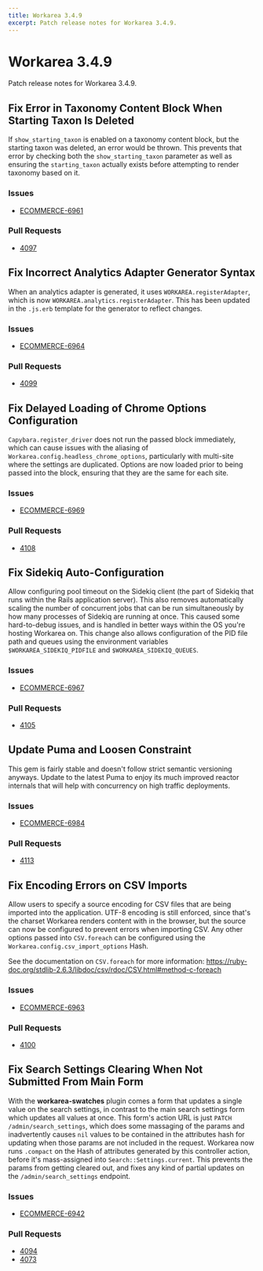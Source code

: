 ```yaml
---
title: Workarea 3.4.9
excerpt: Patch release notes for Workarea 3.4.9.
---
```


# Workarea 3.4.9

Patch release notes for Workarea 3.4.9.

## Fix Error in Taxonomy Content Block When Starting Taxon Is Deleted

If `show_starting_taxon` is enabled on a taxonomy content block, but the
starting taxon was deleted, an error would be thrown. This prevents that
error by checking both the `show_starting_taxon` parameter as well as
ensuring the `starting_taxon` actually exists before attempting to
render taxonomy based on it.

### Issues

- [ECOMMERCE-6961](https://jira.tools.weblinc.com/browse/ECOMMERCE-6961)

### Pull Requests

- [4097](https://stash.tools.weblinc.com/projects/WL/repos/workarea/pull-requests/4097/overview)


## Fix Incorrect Analytics Adapter Generator Syntax

When an analytics adapter is generated, it uses
`WORKAREA.registerAdapter`, which is now
`WORKAREA.analytics.registerAdapter`. This has been updated in the
`.js.erb` template for the generator to reflect changes.

### Issues

- [ECOMMERCE-6964](https://jira.tools.weblinc.com/browse/ECOMMERCE-6964)

### Pull Requests

- [4099](https://stash.tools.weblinc.com/projects/WL/repos/workarea/pull-requests/4099/overview)


## Fix Delayed Loading of Chrome Options Configuration

`Capybara.register_driver` does not run the passed block immediately, which
can cause issues with the aliasing of `Workarea.config.headless_chrome_options`,
particularly with multi-site where the settings are duplicated. Options
are now loaded prior to being passed into the block, ensuring that they
are the same for each site.

### Issues

- [ECOMMERCE-6969](https://jira.tools.weblinc.com/browse/ECOMMERCE-6969)

### Pull Requests

- [4108](https://stash.tools.weblinc.com/projects/WL/repos/workarea/pull-requests/4108/overview)


## Fix Sidekiq Auto-Configuration

Allow configuring pool timeout on the Sidekiq client (the part of
Sidekiq that runs within the Rails application server). This also
removes automatically scaling the number of concurrent jobs that
can be run simultaneously by how many processes of Sidekiq are running
at once. This caused some hard-to-debug issues, and is handled in better
ways within the OS you're hosting Workarea on. This change also allows
configuration of the PID file path and queues using the environment
variables `$WORKAREA_SIDEKIQ_PIDFILE` and `$WORKAREA_SIDEKIQ_QUEUES`.

### Issues

- [ECOMMERCE-6967](https://jira.tools.weblinc.com/browse/ECOMMERCE-6967)

### Pull Requests

- [4105](https://stash.tools.weblinc.com/projects/WL/repos/workarea/pull-requests/4105/overview)


## Update Puma and Loosen Constraint

This gem is fairly stable and doesn't follow strict semantic versioning
anyways. Update to the latest Puma to enjoy its much improved reactor
internals that will help with concurrency on high traffic deployments.

### Issues

- [ECOMMERCE-6984](https://jira.tools.weblinc.com/browse/ECOMMERCE-6984)

### Pull Requests

- [4113](https://stash.tools.weblinc.com/projects/WL/repos/workarea/pull-requests/4113/overview)

## Fix Encoding Errors on CSV Imports

Allow users to specify a source encoding for CSV files that are being
imported into the application. UTF-8 encoding is still enforced, since
that's the charset Workarea renders content with in the browser, but
the source can now be configured to prevent errors when importing CSV.
Any other options passed into `CSV.foreach` can be configured using the
`Workarea.config.csv_import_options` Hash.

See the documentation on `CSV.foreach` for more information: https://ruby-doc.org/stdlib-2.6.3/libdoc/csv/rdoc/CSV.html#method-c-foreach

### Issues

- [ECOMMERCE-6963](https://jira.tools.weblinc.com/browse/ECOMMERCE-6963)

### Pull Requests

- [4100](https://stash.tools.weblinc.com/projects/WL/repos/workarea/pull-requests/4100/overview)


## Fix Search Settings Clearing When Not Submitted From Main Form

With the **workarea-swatches** plugin comes a form that updates a single
value on the search settings, in contrast to the main search settings
form which updates all values at once. This form's action URL is just
`PATCH /admin/search_settings`, which does some massaging of the params
and inadvertently causes `nil` values to be contained in the attributes
hash for updating when those params are not included in the request.
Workarea now runs `.compact` on the Hash of attributes generated by this
controller action, before it's mass-assigned into `Search::Settings.current`.
This prevents the params from getting cleared out, and fixes any kind of partial
updates on the `/admin/search_settings` endpoint.

### Issues

- [ECOMMERCE-6942](https://jira.tools.weblinc.com/browse/ECOMMERCE-6942)

### Pull Requests

- [4094](https://stash.tools.weblinc.com/projects/WL/repos/workarea/pull-requests/4094/overview)
- [4073](https://stash.tools.weblinc.com/projects/WL/repos/workarea/pull-requests/4073/overview)

